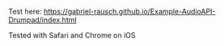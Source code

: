 Test here:
https://gabriel-rausch.github.io/Example-AudioAPI-Drumpad/index.html

Tested with Safari and Chrome on iOS
